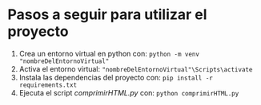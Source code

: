 # Pasos a seguir para utilizar el proyecto

1. Crea un entorno virtual en python con:
   `python -m venv "nombreDelEntornoVirtual"`
2. Activa el entorno virtual:
   `"nombreDelEntornoVirtual"\Scripts\activate`
3. Instala las dependencias del proyecto con:
   `pip install -r requirements.txt`
4. Ejecuta el script *comprimirHTML.py* con:
   `python comprimirHTML.py`
